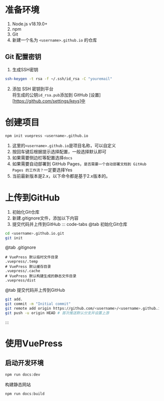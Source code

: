 # 准备环境
1. Node.js v18.19.0+
1. npm
1. Git
1. 新建一个名为 `<username>.github.io` 的仓库

## Git 配置密钥

1. 生成SSH密钥  
```bash
ssh-keygen -t rsa -f ~/.ssh/id_rsa -C "youremail"
```
2. 添加 SSH 密钥到平台  
将生成的公钥`id_rsa.pub`添加到 GitHub [设置][https://github.com/settings/keys]中

# 创建项目

```bash
npm init vuepress <username>.github.io
```

1. 这里的`<username>.github.io`是项目名称，可以自定义
1. 按回车键后根据提示选择配置，一般选择默认即可
  1. 如果需要侧边栏等配置选择`docs`
  1. 如果需要自动部署到 GitHub Pages，`是否需要一个自动部署文档到 GitHub Pages 的工作流？`一定要选择Yes
1. 当前最新版本是2.x，以下命令都是基于2.x版本的。

# 上传到GitHub
1. 初始化Git仓库
2. 新建.gitignore文件，添加以下内容
3. 提交代码并上传到GitHub
::: code-tabs
@tab 初始化Git仓库
```bash
cd <username>.github.io.git
git init
```
@tab .gitignore
```
# VuePress 默认临时文件目录
.vuepress/.temp
# VuePress 默认缓存目录
.vuepress/.cache
# VuePress 默认构建生成的静态文件目录
.vuepress/dist
```

@tab 提交代码并上传到GitHub
```bash
git add.
git commit -m "Initial commit"
git remote add origin https://github.com/<username>/<username>.github.io.git
git push -u origin HEAD # 首次推送默认分支并设置上游
```
:::

# 使用VuePress

## 启动开发环境
```bash
npm run docs:dev
```

构建静态网站
```bash
npm run docs:build
```

